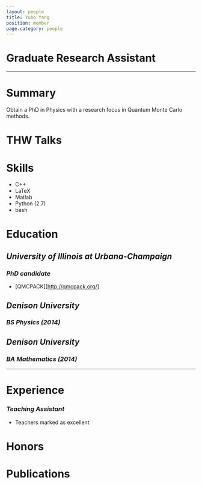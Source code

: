 ```yaml
---
layout: people
title: Yubo Yang
position: member
page.category: people
---
```


# Graduate Research Assistant


---

# Summary

Obtain a PhD in Physics with a research focus in Quantum Monte Carlo methods.

# THW Talks


# Skills

* C++
* LaTeX
* Matlab
* Python (2.7)
* bash

# Education

## _University of Illinois at Urbana-Champaign_
### _PhD candidate_
 - [QMCPACK][http://qmcpack.org/]

## _Denison University_
### _BS Physics (2014)_

## _Denison University_
### _BA Mathematics (2014)_

---

# Experience

### _Teaching Assistant_

- Teachers marked as excellent

# Honors

# Publications




